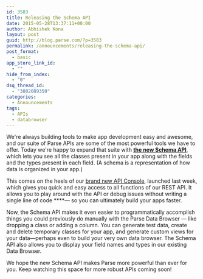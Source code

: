 ```yaml
---
id: 3583
title: Releasing the Schema API
date: 2015-05-28T13:37:11+00:00
author: Abhishek Kona
layout: post
guid: http://blog.parse.com/?p=3583
permalink: /announcements/releasing-the-schema-api/
post_format:
  - basic
app_store_link_id:
  - ""
hide_from_index:
  - "0"
dsq_thread_id:
  - "3802089350"
categories:
  - Announcements
tags:
  - APIs
  - databrowser
---
```

We're always building tools to make app development easy and awesome, and our suite of Parse APIs are some of the most powerful tools we have to offer. Today we're happy to expand that suite with **<a href="https://parse.com/docs/rest/guide#schemas" target="_blank">the new Schema API</a>**, which lets you see all the classes present in your app along with the fields and the types present in each field. (A schema is a representation of how data is organized in your app.)

This comes on the heels of our [brand new API Console](http://blog.parse.com/announcements/introducing-the-parse-api-console/), launched last week, which gives you quick and easy access to all functions of our REST API. It allows you to play around with the API or debug issues without writing a single line of code ****— so you can ultimately build your apps faster.

Now, the Schema API makes it even easier to programmatically accomplish things you could previously do manually with the Parse Data Browser — like dropping a class or adding a column. You can generate test data, create and delete temporary classes for your app, and generate custom views for your data—perhaps even to build your very own data browser. The Schema API also allows you to display your field names and types in our existing Data Browser.

We hope the new Schema API makes Parse more powerful than ever for you. Keep watching this space for more robust APIs coming soon!